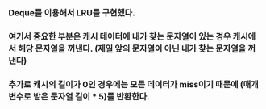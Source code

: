 ### Deque를 이용해서 LRU를 구현했다.

### 여기서 중요한 부분은 캐시 데이터에 내가 찾는 문자열이 있는 경우 캐시에서 해당 문자열을 꺼낸다. (제일 앞의 문자열이 아닌 내가 찾는 문자열을 꺼낸다)

### 추가로 캐시의 길이가 0인 경우에는 모든 데이터가 miss이기 때문에 (매개변수로 받은 문자열 길이 * 5)를 반환한다.
